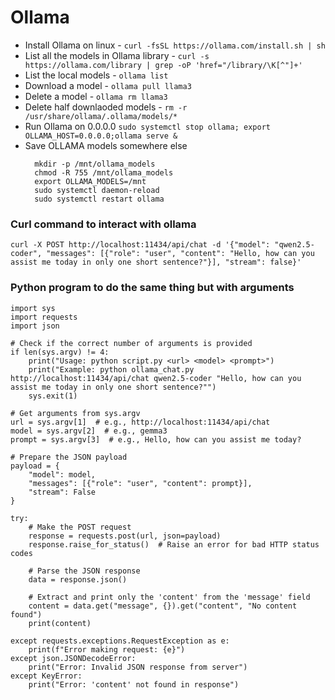# Ollama
- Install Ollama on linux - ```curl -fsSL https://ollama.com/install.sh | sh```
- List all the models in Ollama library -     ```curl -s https://ollama.com/library | grep -oP 'href="/library/\K[^"]+'```
- List the local models - ```ollama list```
- Download a model - ```ollama pull llama3```
- Delete a model - ```ollama rm llama3```
- Delete half downlaoded models - ```rm -r /usr/share/ollama/.ollama/models/*```
- Run Ollama on 0.0.0.0 ```sudo systemctl stop ollama; export OLLAMA_HOST=0.0.0.0;ollama serve &```
- Save OLLAMA models somewhere else
  ```
    mkdir -p /mnt/ollama_models
    chmod -R 755 /mnt/ollama_models
    export OLLAMA_MODELS=/mnt
    sudo systemctl daemon-reload
    sudo systemctl restart ollama
  ```

### Curl command to interact with ollama
```
curl -X POST http://localhost:11434/api/chat -d '{"model": "qwen2.5-coder", "messages": [{"role": "user", "content": "Hello, how can you assist me today in only one short sentence?"}], "stream": false}'
```

### Python program to do the same thing but with arguments 
```
import sys
import requests
import json

# Check if the correct number of arguments is provided
if len(sys.argv) != 4:
    print("Usage: python script.py <url> <model> <prompt>")
    print("Example: python ollama_chat.py http://localhost:11434/api/chat qwen2.5-coder "Hello, how can you assist me today in only one short sentence?"")
    sys.exit(1)

# Get arguments from sys.argv
url = sys.argv[1]  # e.g., http://localhost:11434/api/chat
model = sys.argv[2]  # e.g., gemma3
prompt = sys.argv[3]  # e.g., Hello, how can you assist me today?

# Prepare the JSON payload
payload = {
    "model": model,
    "messages": [{"role": "user", "content": prompt}],
    "stream": False
}

try:
    # Make the POST request
    response = requests.post(url, json=payload)
    response.raise_for_status()  # Raise an error for bad HTTP status codes

    # Parse the JSON response
    data = response.json()

    # Extract and print only the 'content' from the 'message' field
    content = data.get("message", {}).get("content", "No content found")
    print(content)

except requests.exceptions.RequestException as e:
    print(f"Error making request: {e}")
except json.JSONDecodeError:
    print("Error: Invalid JSON response from server")
except KeyError:
    print("Error: 'content' not found in response")

```
